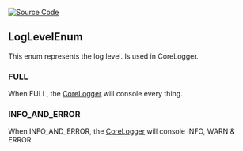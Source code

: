[![Source Code](https://img.shields.io/badge/Source%20Code-black?logo=TypeScript&style=for-the-badge)](src/main/core/shared/enum/log-level.enum.ts)

## LogLevelEnum

This enum represents the log level. Is used in CoreLogger.

### FULL

When FULL, the [CoreLogger](../../service/core-logger.md) will console every thing.

### INFO_AND_ERROR

When INFO_AND_ERROR, the [CoreLogger](../../service/core-logger.md) will console INFO, WARN & ERROR.